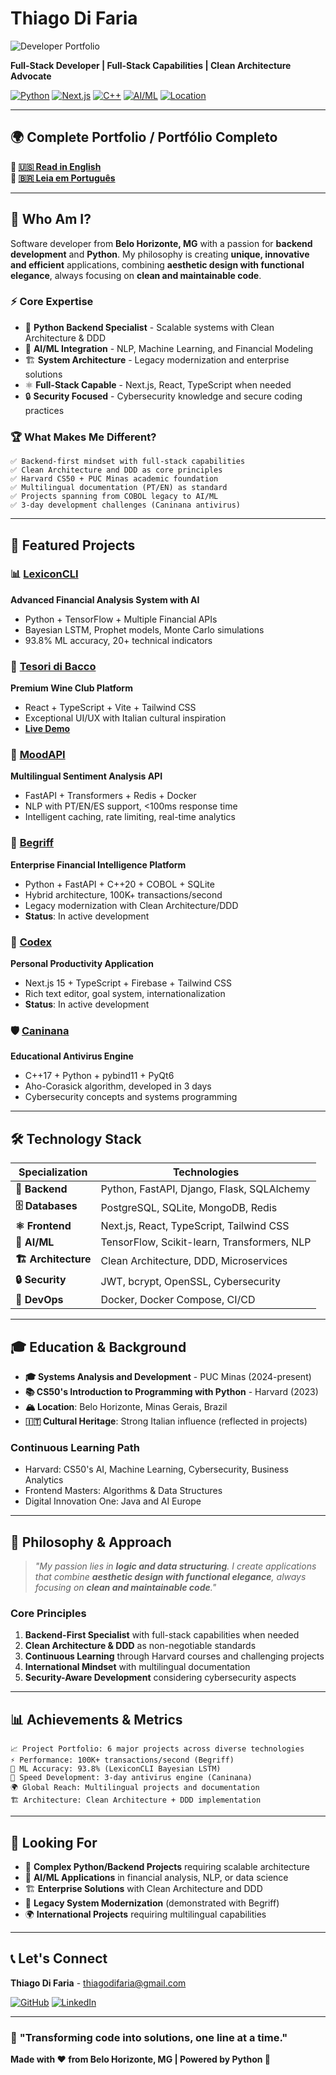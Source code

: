 # Thiago Di Faria

![Developer Portfolio](https://img.shields.io/badge/Portfolio-Backend%20Python%20Specialist-6366f1?style=for-the-badge&logo=python)

**Full-Stack Developer | Full-Stack Capabilities | Clean Architecture Advocate**

[![Python](https://img.shields.io/badge/Python-Specialist-3776ab?style=flat&logo=python&logoColor=white)](https://python.org)
[![Next.js](https://img.shields.io/badge/Next.js-Full%20Stack-000000?style=flat&logo=nextdotjs&logoColor=white)](https://nextjs.org)
[![C++](https://img.shields.io/badge/C++-Systems-00599C?style=flat&logo=cplusplus&logoColor=white)](https://isocpp.org)
[![AI/ML](https://img.shields.io/badge/AI/ML-TensorFlow-ff6f00?style=flat&logo=tensorflow&logoColor=white)](https://tensorflow.org)
[![Location](https://img.shields.io/badge/📍-Belo%20Horizonte,%20MG-green?style=flat)](https://maps.google.com/?q=Belo+Horizonte)

---

## 🌍 **Complete Portfolio / Portfólio Completo**

**📖 [🇺🇸 Read in English](README_EN.md)**  
**📖 [🇧🇷 Leia em Português](README_PT.md)**

---

## 🎯 Who Am I?

Software developer from **Belo Horizonte, MG** with a passion for **backend development** and **Python**. My philosophy is creating **unique, innovative and efficient** applications, combining **aesthetic design with functional elegance**, always focusing on **clean and maintainable code**.

### ⚡ Core Expertise

- 🐍 **Python Backend Specialist** - Scalable systems with Clean Architecture & DDD
- 🤖 **AI/ML Integration** - NLP, Machine Learning, and Financial Modeling
- 🏗️ **System Architecture** - Legacy modernization and enterprise solutions
- ⚛️ **Full-Stack Capable** - Next.js, React, TypeScript when needed
- 🔒 **Security Focused** - Cybersecurity knowledge and secure coding practices

### 🏆 What Makes Me Different?

```
✅ Backend-first mindset with full-stack capabilities
✅ Clean Architecture and DDD as core principles
✅ Harvard CS50 + PUC Minas academic foundation
✅ Multilingual documentation (PT/EN) as standard
✅ Projects spanning from COBOL legacy to AI/ML
✅ 3-day development challenges (Caninana antivirus)
```

---

## 🚀 **Featured Projects**

### 📊 [**LexiconCLI**](https://github.com/thiagodifaria/LexiconCLI)
**Advanced Financial Analysis System with AI**
- Python + TensorFlow + Multiple Financial APIs
- Bayesian LSTM, Prophet models, Monte Carlo simulations
- 93.8% ML accuracy, 20+ technical indicators

### 🍷 [**Tesori di Bacco**](https://github.com/thiagodifaria/Tesori-di-Bacco)
**Premium Wine Club Platform**
- React + TypeScript + Vite + Tailwind CSS
- Exceptional UI/UX with Italian cultural inspiration
- **[Live Demo](https://tesoridibacco.netlify.app/)**

### 💭 [**MoodAPI**](https://github.com/thiagodifaria/MoodAPI)
**Multilingual Sentiment Analysis API**
- FastAPI + Transformers + Redis + Docker
- NLP with PT/EN/ES support, <100ms response time
- Intelligent caching, rate limiting, real-time analytics

### 💼 [**Begriff**](https://github.com/thiagodifaria/Begriff)
**Enterprise Financial Intelligence Platform**
- Python + FastAPI + C++20 + COBOL + SQLite
- Hybrid architecture, 100K+ transactions/second
- Legacy modernization with Clean Architecture/DDD
- **Status**: In active development

### 📝 [**Codex**](https://github.com/thiagodifaria/Codex)
**Personal Productivity Application**
- Next.js 15 + TypeScript + Firebase + Tailwind CSS
- Rich text editor, goal system, internationalization
- **Status**: In active development

### 🛡️ [**Caninana**](https://github.com/thiagodifaria/Caninana)
**Educational Antivirus Engine**
- C++17 + Python + pybind11 + PyQt6
- Aho-Corasick algorithm, developed in 3 days
- Cybersecurity concepts and systems programming

---

## 🛠️ **Technology Stack**

| Specialization | Technologies |
|----------------|-------------|
| **🐍 Backend** | Python, FastAPI, Django, Flask, SQLAlchemy |
| **🗄️ Databases** | PostgreSQL, SQLite, MongoDB, Redis |
| **⚛️ Frontend** | Next.js, React, TypeScript, Tailwind CSS |
| **🤖 AI/ML** | TensorFlow, Scikit-learn, Transformers, NLP |
| **🏗️ Architecture** | Clean Architecture, DDD, Microservices |
| **🔒 Security** | JWT, bcrypt, OpenSSL, Cybersecurity |
| **🐳 DevOps** | Docker, Docker Compose, CI/CD |

---

## 🎓 **Education & Background**

- **🎓 Systems Analysis and Development** - PUC Minas (2024-present)
- **📚 CS50's Introduction to Programming with Python** - Harvard (2023)
- **🏔️ Location**: Belo Horizonte, Minas Gerais, Brazil
- **🇮🇹 Cultural Heritage**: Strong Italian influence (reflected in projects)

### **Continuous Learning Path**
- Harvard: CS50's AI, Machine Learning, Cybersecurity, Business Analytics
- Frontend Masters: Algorithms & Data Structures
- Digital Innovation One: Java and AI Europe

---

## 🌟 **Philosophy & Approach**

> *"My passion lies in **logic and data structuring**. I create applications that combine **aesthetic design with functional elegance**, always focusing on **clean and maintainable code**."*

### **Core Principles**
1. **Backend-First Specialist** with full-stack capabilities when needed
2. **Clean Architecture & DDD** as non-negotiable standards
3. **Continuous Learning** through Harvard courses and challenging projects
4. **International Mindset** with multilingual documentation
5. **Security-Aware Development** considering cybersecurity aspects

---

## 📊 **Achievements & Metrics**

```
📈 Project Portfolio: 6 major projects across diverse technologies
⚡ Performance: 100K+ transactions/second (Begriff)
🎯 ML Accuracy: 93.8% (LexiconCLI Bayesian LSTM)
🚀 Speed Development: 3-day antivirus engine (Caninana)
🌍 Global Reach: Multilingual projects and documentation
🏗️ Architecture: Clean Architecture + DDD implementation
```

---

## 💼 **Looking For**

- 🐍 **Complex Python/Backend Projects** requiring scalable architecture
- 🤖 **AI/ML Applications** in financial analysis, NLP, or data science
- 🏗️ **Enterprise Solutions** with Clean Architecture and DDD
- 🔄 **Legacy System Modernization** (demonstrated with Begriff)
- 🌍 **International Projects** requiring multilingual capabilities

---

## 📞 **Let's Connect**

**Thiago Di Faria** - thiagodifaria@gmail.com

[![GitHub](https://img.shields.io/badge/GitHub-@thiagodifaria-black?style=flat&logo=github)](https://github.com/thiagodifaria)
[![LinkedIn](https://img.shields.io/badge/LinkedIn-thiagodifaria-0077b5?style=flat&logo=linkedin)](https://linkedin.com/in/thiagodifaria)

---

### 🌟 **"Transforming code into solutions, one line at a time."**

**Made with ❤️ from Belo Horizonte, MG | Powered by Python 🐍**
